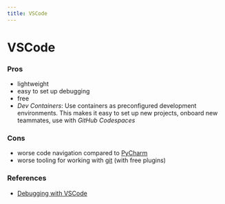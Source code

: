```yaml
---
title: VSCode
---
```


# VSCode

### Pros

* lightweight
* easy to set up debugging
* free
* *Dev Containers*: Use containers as preconfigured development environments. This makes it easy to set up new projects, onboard new teammates, use with *GitHub Codespaces*

### Cons

* worse code navigation compared to [PyCharm](/tools/pycharm.md)
* worse tooling for working with [git](/tools/git.md) (with free plugins)

### References

* [Debugging with VSCode](/TIL/2023-09-11-debugging-with-vscode.md)
